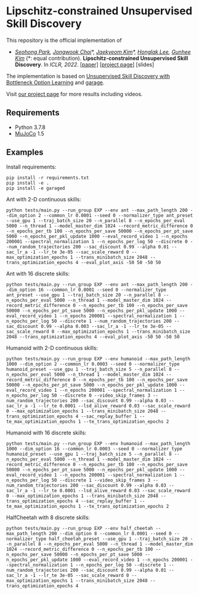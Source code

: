 # Lipschitz-constrained Unsupervised Skill Discovery

This repository is the official implementation of

- *[Seohong Park](https://shpark.me/),
[Jongwook Choi](https://wook.kr/)\*,
[Jaekyeom Kim](https://jaekyeom.github.io/)\*,
[Honglak Lee](https://web.eecs.umich.edu/~honglak/),
[Gunhee Kim](https://vision.snu.ac.kr/gunhee/)* (\*: equal contribution).
**Lipschitz-constrained Unsupervised Skill Discovery**. In *ICLR, 2022*.
[[paper]](https://arxiv.org/abs/2202.00914) [[project page]](https://shpark.me/projects/lsd/) [slides]

The implementation is based on
[Unsupervised Skill Discovery with Bottleneck Option Learning](https://github.com/jaekyeom/IBOL)
and [garage](https://github.com/rlworkgroup/garage).

Visit [our project page](https://shpark.me/projects/lsd/) for more results including videos.

## Requirements
- Python 3.7.8
- [MuJoCo](http://mujoco.org/) 1.5

## Examples

Install requirements:
```
pip install -r requirements.txt
pip install -e .
pip install -e garaged
```

Ant with 2-D continuous skills:
```
python tests/main.py --run_group EXP --env ant --max_path_length 200 --dim_option 2 --common_lr 0.0001 --seed 0 --normalizer_type ant_preset --use_gpu 1 --traj_batch_size 20 --n_parallel 8 --n_epochs_per_eval 5000 --n_thread 1 --model_master_dim 1024 --record_metric_difference 0 --n_epochs_per_tb 100 --n_epochs_per_save 50000 --n_epochs_per_pt_save 5000 --n_epochs_per_pkl_update 1000 --eval_record_video 1 --n_epochs 200001 --spectral_normalization 1 --n_epochs_per_log 50 --discrete 0 --num_random_trajectories 200 --sac_discount 0.99 --alpha 0.01 --sac_lr_a -1 --lr_te 3e-05 --sac_scale_reward 0 --max_optimization_epochs 1 --trans_minibatch_size 2048 --trans_optimization_epochs 4 --eval_plot_axis -50 50 -50 50
```
Ant with 16 discrete skills:
```
python tests/main.py --run_group EXP --env ant --max_path_length 200 --dim_option 16 --common_lr 0.0001 --seed 0 --normalizer_type ant_preset --use_gpu 1 --traj_batch_size 20 --n_parallel 8 --n_epochs_per_eval 5000 --n_thread 1 --model_master_dim 1024 --record_metric_difference 0 --n_epochs_per_tb 100 --n_epochs_per_save 50000 --n_epochs_per_pt_save 5000 --n_epochs_per_pkl_update 1000 --eval_record_video 1 --n_epochs 200001 --spectral_normalization 1 --n_epochs_per_log 50 --discrete 1 --num_random_trajectories 200 --sac_discount 0.99 --alpha 0.003 --sac_lr_a -1 --lr_te 3e-05 --sac_scale_reward 0 --max_optimization_epochs 1 --trans_minibatch_size 2048 --trans_optimization_epochs 4 --eval_plot_axis -50 50 -50 50
```
Humanoid with 2-D continuous skills:
```
python tests/main.py --run_group EXP --env humanoid --max_path_length 1000 --dim_option 2 --common_lr 0.0003 --seed 0 --normalizer_type humanoid_preset --use_gpu 1 --traj_batch_size 5 --n_parallel 8 --n_epochs_per_eval 5000 --n_thread 1 --model_master_dim 1024 --record_metric_difference 0 --n_epochs_per_tb 100 --n_epochs_per_save 50000 --n_epochs_per_pt_save 5000 --n_epochs_per_pkl_update 1000 --eval_record_video 1 --n_epochs 200001 --spectral_normalization 1 --n_epochs_per_log 50 --discrete 0 --video_skip_frames 3 --num_random_trajectories 200 --sac_discount 0.99 --alpha 0.03 --sac_lr_a -1 --lr_te 0.0001 --lsd_alive_reward 0.03 --sac_scale_reward 0 --max_optimization_epochs 1 --trans_minibatch_size 2048 --trans_optimization_epochs 4 --sac_replay_buffer 1 --te_max_optimization_epochs 1 --te_trans_optimization_epochs 2
```
Humanoid with 16 discrete skills:
```
python tests/main.py --run_group EXP --env humanoid --max_path_length 1000 --dim_option 16 --common_lr 0.0003 --seed 0 --normalizer_type humanoid_preset --use_gpu 1 --traj_batch_size 5 --n_parallel 8 --n_epochs_per_eval 5000 --n_thread 1 --model_master_dim 1024 --record_metric_difference 0 --n_epochs_per_tb 100 --n_epochs_per_save 50000 --n_epochs_per_pt_save 5000 --n_epochs_per_pkl_update 1000 --eval_record_video 1 --n_epochs 200001 --spectral_normalization 1 --n_epochs_per_log 50 --discrete 1 --video_skip_frames 3 --num_random_trajectories 200 --sac_discount 0.99 --alpha 0.03 --sac_lr_a -1 --lr_te 0.0001 --lsd_alive_reward 0.03 --sac_scale_reward 0 --max_optimization_epochs 1 --trans_minibatch_size 2048 --trans_optimization_epochs 4 --sac_replay_buffer 1 --te_max_optimization_epochs 1 --te_trans_optimization_epochs 2
```
HalfCheetah with 8 discrete skills:
```
python tests/main.py --run_group EXP --env half_cheetah --max_path_length 200 --dim_option 8 --common_lr 0.0001 --seed 0 --normalizer_type half_cheetah_preset --use_gpu 1 --traj_batch_size 20 --n_parallel 8 --n_epochs_per_eval 5000 --n_thread 1 --model_master_dim 1024 --record_metric_difference 0 --n_epochs_per_tb 100 --n_epochs_per_save 50000 --n_epochs_per_pt_save 5000 --n_epochs_per_pkl_update 1000 --eval_record_video 1 --n_epochs 200001 --spectral_normalization 1 --n_epochs_per_log 50 --discrete 1 --num_random_trajectories 200 --sac_discount 0.99 --alpha 0.01 --sac_lr_a -1 --lr_te 3e-05 --sac_scale_reward 0 --max_optimization_epochs 1 --trans_minibatch_size 2048 --trans_optimization_epochs 4
```

